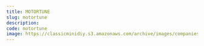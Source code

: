 ```yaml
---
title: MOTORTUNE
slug: motortune
description:
code: motortune
image: https://classicminidiy.s3.amazonaws.com/archive/images/companies/wp65247f9e_06.png
---
```


<!-- Content of the page -->

##

    